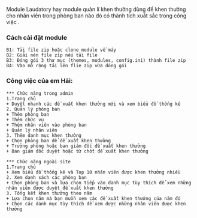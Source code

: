 Module Laudatory hay module quản lí khen thưởng dùng để khen thưởng cho nhân viên trong phòng ban nào đó có thành tích xuất sắc trong công việc .

### Cách cài đặt module
```
B1: Tải file zip hoặc clone module về máy 
B2: Giải nén file zip nếu tải file 
B3: Đóng gói 3 thư mục (themes, modules, config.ini) thành file zip 
B4: Vào mở rộng tải lên flie zip vừa đóng gói
```

### Công việc của em Hải:
```
*** Chức năng trong admin
1.Trang chủ 
+ Duyệt nhanh các đề xuất khen thưởng mới và xem biểu đồ thống kê
2. Quản lý phòng ban
+ Thêm phòng ban 
+ Thêm chức vụ 
+ Thêm nhân viên vào phòng ban
+ Quản lý nhân viên
3. Thêm danh mục khen thưởng 
+ Chọn phòng ban để đề xuất khen thưởng 
+ Trưởng phòng hoặc ban giám đốc đề xuất khen thưởng
+ Ban giám đốc duyệt hoặc từ chốt đề xuất khen thưởng
```
```
*** Chức năng ngoài site 
1.Trang chủ 
+ Xem biểu đồ thống kê và Top 10 nhân viên được khen thưởng nhiều
2. Xem danh sách các phòng ban 
+ Chọn phòng ban và lựa chọn tiếp vào danh mục tùy thích để xem những nhân viên được duyệt đề xuất khen thưởng
3. Tổng kết khen thưởng theo năm 
+ Lựa chọn năm mà bạn muốn xem các đề xuất khen thưởng của năm đó 
+ Chọn các danh mục tùy thích đề xem được những nhân viên được khen thưởng
```

